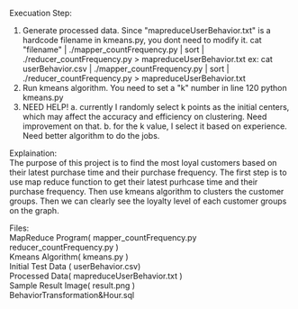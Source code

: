 Execuation Step:
1. Generate processed data. Since "mapreduceUserBehavior.txt" is a hardcode filename in kmeans.py, you dont need to modify it.
  cat "filename" | ./mapper_countFrequency.py | sort | ./reducer_countFrequency.py > mapreduceUserBehavior.txt 
  ex: cat userBehavior.csv | ./mapper_countFrequency.py | sort | ./reducer_countFrequency.py > mapreduceUserBehavior.txt 
2. Run kmeans algorithm. You need to set a "k" number in line 120
  python kmeans.py
3. NEED HELP!
  a. currently I randomly select k points as the initial centers, which may affect the accuracy and efficiency on clustering. Need improvement on that.
  b. for the k value, I select it based on experience. Need better algorithm to do the jobs.



Explaination:\
The purpose of this project is to find the most loyal customers based on their latest purchase time and their purchase frequency. The first step is to use map reduce function to get their latest purhcase time and their purchase frequency. Then use kmeans algorithm to clusters the customer groups. Then we can clearly see the loyalty level of each customer groups on the graph. 



Files: \
MapReduce Program( mapper_countFrequency.py reducer_countFrequency.py )\
Kmeans Algorithm( kmeans.py )\
Initial Test Data ( userBehavior.csv)\
Processed Data( mapreduceUserBehavior.txt )\
Sample Result Image( result.png )\
BehaviorTransformation&Hour.sql
